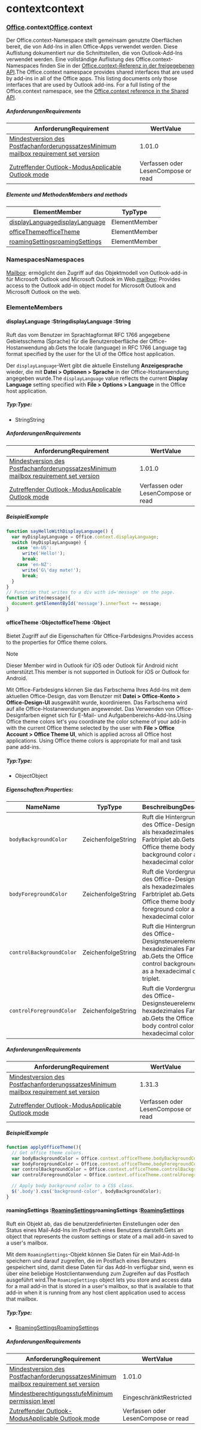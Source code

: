 
# <a name="context"></a><span data-ttu-id="028ba-101">context</span><span class="sxs-lookup"><span data-stu-id="028ba-101">context</span></span>

### <a name="officeofficemdcontext"></a><span data-ttu-id="028ba-102">[Office](Office.md).context</span><span class="sxs-lookup"><span data-stu-id="028ba-102">[Office](Office.md).context</span></span>

<span data-ttu-id="028ba-p101">Der Office.context-Namespace stellt gemeinsam genutzte Oberflächen bereit, die von Add-Ins in allen Office-Apps verwendet werden. Diese Auflistung dokumentiert nur die Schnittstellen, die von Outlook-Add-Ins verwendet werden. Eine vollständige Auflistung des Office.context-Namespaces finden Sie in der [Office.context-Referenz in der freigegebenen API](/javascript/api/office/office.context).</span><span class="sxs-lookup"><span data-stu-id="028ba-p101">The Office.context namespace provides shared interfaces that are used by add-ins in all of the Office apps. This listing documents only those interfaces that are used by Outlook add-ins. For a full listing of the Office.context namespace, see the [Office.context reference in the Shared API](/javascript/api/office/office.context).</span></span>

##### <a name="requirements"></a><span data-ttu-id="028ba-105">Anforderungen</span><span class="sxs-lookup"><span data-stu-id="028ba-105">Requirements</span></span>

|<span data-ttu-id="028ba-106">Anforderung</span><span class="sxs-lookup"><span data-stu-id="028ba-106">Requirement</span></span>| <span data-ttu-id="028ba-107">Wert</span><span class="sxs-lookup"><span data-stu-id="028ba-107">Value</span></span>|
|---|---|
|[<span data-ttu-id="028ba-108">Mindestversion des Postfachanforderungssatzes</span><span class="sxs-lookup"><span data-stu-id="028ba-108">Minimum mailbox requirement set version</span></span>](/javascript/office/requirement-sets/outlook-api-requirement-sets)| <span data-ttu-id="028ba-109">1.0</span><span class="sxs-lookup"><span data-stu-id="028ba-109">1.0</span></span>|
|[<span data-ttu-id="028ba-110">Zutreffender Outlook-Modus</span><span class="sxs-lookup"><span data-stu-id="028ba-110">Applicable Outlook mode</span></span>](https://docs.microsoft.com/outlook/add-ins/#extension-points)| <span data-ttu-id="028ba-111">Verfassen oder Lesen</span><span class="sxs-lookup"><span data-stu-id="028ba-111">Compose or read</span></span>|

##### <a name="members-and-methods"></a><span data-ttu-id="028ba-112">Elemente und Methoden</span><span class="sxs-lookup"><span data-stu-id="028ba-112">Members and methods</span></span>

| <span data-ttu-id="028ba-113">Element</span><span class="sxs-lookup"><span data-stu-id="028ba-113">Member</span></span> | <span data-ttu-id="028ba-114">Typ</span><span class="sxs-lookup"><span data-stu-id="028ba-114">Type</span></span> |
|--------|------|
| [<span data-ttu-id="028ba-115">displayLanguage</span><span class="sxs-lookup"><span data-stu-id="028ba-115">displayLanguage</span></span>](#displaylanguage-string) | <span data-ttu-id="028ba-116">Element</span><span class="sxs-lookup"><span data-stu-id="028ba-116">Member</span></span> |
| [<span data-ttu-id="028ba-117">officeTheme</span><span class="sxs-lookup"><span data-stu-id="028ba-117">officeTheme</span></span>](#officetheme-object) | <span data-ttu-id="028ba-118">Element</span><span class="sxs-lookup"><span data-stu-id="028ba-118">Member</span></span> |
| [<span data-ttu-id="028ba-119">roamingSettings</span><span class="sxs-lookup"><span data-stu-id="028ba-119">roamingSettings</span></span>](#roamingsettings-roamingsettingsjavascriptapioutlookofficeroamingsettings) | <span data-ttu-id="028ba-120">Element</span><span class="sxs-lookup"><span data-stu-id="028ba-120">Member</span></span> |

### <a name="namespaces"></a><span data-ttu-id="028ba-121">Namespaces</span><span class="sxs-lookup"><span data-stu-id="028ba-121">Namespaces</span></span>

<span data-ttu-id="028ba-122">[Mailbox](office.context.mailbox.md): ermöglicht den Zugriff auf das Objektmodell von Outlook-add-in für Microsoft Outlook und Microsoft Outlook im Web.</span><span class="sxs-lookup"><span data-stu-id="028ba-122">[mailbox](office.context.mailbox.md): Provides access to the Outlook add-in object model for Microsoft Outlook and Microsoft Outlook on the web.</span></span>

### <a name="members"></a><span data-ttu-id="028ba-123">Elemente</span><span class="sxs-lookup"><span data-stu-id="028ba-123">Members</span></span>

####  <a name="displaylanguage-string"></a><span data-ttu-id="028ba-124">displayLanguage :String</span><span class="sxs-lookup"><span data-stu-id="028ba-124">displayLanguage :String</span></span>

<span data-ttu-id="028ba-125">Ruft das vom Benutzer im Sprachtagformat RFC 1766 angegebene Gebietsschema (Sprache) für die Benutzeroberfläche der Office-Hostanwendung ab.</span><span class="sxs-lookup"><span data-stu-id="028ba-125">Gets the locale (language) in RFC 1766 Language tag format specified by the user for the UI of the Office host application.</span></span>

<span data-ttu-id="028ba-126">Der `displayLanguage`-Wert gibt die aktuelle Einstellung **Anzeigesprache** wieder, die mit **Datei > Optionen > Sprache** in der Office-Hostanwendung angegeben wurde.</span><span class="sxs-lookup"><span data-stu-id="028ba-126">The `displayLanguage` value reflects the current **Display Language** setting specified with **File > Options > Language** in the Office host application.</span></span>

##### <a name="type"></a><span data-ttu-id="028ba-127">Typ:</span><span class="sxs-lookup"><span data-stu-id="028ba-127">Type:</span></span>

*   <span data-ttu-id="028ba-128">String</span><span class="sxs-lookup"><span data-stu-id="028ba-128">String</span></span>

##### <a name="requirements"></a><span data-ttu-id="028ba-129">Anforderungen</span><span class="sxs-lookup"><span data-stu-id="028ba-129">Requirements</span></span>

|<span data-ttu-id="028ba-130">Anforderung</span><span class="sxs-lookup"><span data-stu-id="028ba-130">Requirement</span></span>| <span data-ttu-id="028ba-131">Wert</span><span class="sxs-lookup"><span data-stu-id="028ba-131">Value</span></span>|
|---|---|
|[<span data-ttu-id="028ba-132">Mindestversion des Postfachanforderungssatzes</span><span class="sxs-lookup"><span data-stu-id="028ba-132">Minimum mailbox requirement set version</span></span>](/javascript/office/requirement-sets/outlook-api-requirement-sets)| <span data-ttu-id="028ba-133">1.0</span><span class="sxs-lookup"><span data-stu-id="028ba-133">1.0</span></span>|
|[<span data-ttu-id="028ba-134">Zutreffender Outlook-Modus</span><span class="sxs-lookup"><span data-stu-id="028ba-134">Applicable Outlook mode</span></span>](https://docs.microsoft.com/outlook/add-ins/#extension-points)| <span data-ttu-id="028ba-135">Verfassen oder Lesen</span><span class="sxs-lookup"><span data-stu-id="028ba-135">Compose or read</span></span>|

##### <a name="example"></a><span data-ttu-id="028ba-136">Beispiel</span><span class="sxs-lookup"><span data-stu-id="028ba-136">Example</span></span>

```js
function sayHelloWithDisplayLanguage() {
  var myDisplayLanguage = Office.context.displayLanguage;
  switch (myDisplayLanguage) {
    case 'en-US':
      write('Hello!');
      break;
    case 'en-NZ':
      write('G\'day mate!');
      break;
  }
}
// Function that writes to a div with id='message' on the page.
function write(message){
  document.getElementById('message').innerText += message;
}
```

####  <a name="officetheme-object"></a><span data-ttu-id="028ba-137">officeTheme :Object</span><span class="sxs-lookup"><span data-stu-id="028ba-137">officeTheme :Object</span></span>

<span data-ttu-id="028ba-138">Bietet Zugriff auf die Eigenschaften für Office-Farbdesigns.</span><span class="sxs-lookup"><span data-stu-id="028ba-138">Provides access to the properties for Office theme colors.</span></span>

> [!NOTE]
> <span data-ttu-id="028ba-139">Dieser Member wird in Outlook für iOS oder Outlook für Android nicht unterstützt.</span><span class="sxs-lookup"><span data-stu-id="028ba-139">This member is not supported in Outlook for iOS or Outlook for Android.</span></span>

<span data-ttu-id="028ba-p102">Mit Office-Farbdesigns können Sie das Farbschema Ihres Add-Ins mit dem aktuellen Office-Design, das vom Benutzer mit **Datei > Office-Konto > Office-Design-UI** ausgewählt wurde, koordinieren. Das Farbschema wird auf alle Office-Hostanwendungen angewendet. Das Verwenden von Office-Designfarben eignet sich für E-Mail- und Aufgabenbereichs-Add-Ins.</span><span class="sxs-lookup"><span data-stu-id="028ba-p102">Using Office theme colors let's you coordinate the color scheme of your add-in with the current Office theme selected by the user with **File > Office Account > Office Theme UI**, which is applied across all Office host applications. Using Office theme colors is appropriate for mail and task pane add-ins.</span></span>

##### <a name="type"></a><span data-ttu-id="028ba-142">Typ:</span><span class="sxs-lookup"><span data-stu-id="028ba-142">Type:</span></span>

*   <span data-ttu-id="028ba-143">Object</span><span class="sxs-lookup"><span data-stu-id="028ba-143">Object</span></span>

##### <a name="properties"></a><span data-ttu-id="028ba-144">Eigenschaften:</span><span class="sxs-lookup"><span data-stu-id="028ba-144">Properties:</span></span>

|<span data-ttu-id="028ba-145">Name</span><span class="sxs-lookup"><span data-stu-id="028ba-145">Name</span></span>| <span data-ttu-id="028ba-146">Typ</span><span class="sxs-lookup"><span data-stu-id="028ba-146">Type</span></span>| <span data-ttu-id="028ba-147">Beschreibung</span><span class="sxs-lookup"><span data-stu-id="028ba-147">Description</span></span>|
|---|---|---|
|`bodyBackgroundColor`| <span data-ttu-id="028ba-148">Zeichenfolge</span><span class="sxs-lookup"><span data-stu-id="028ba-148">String</span></span>|<span data-ttu-id="028ba-149">Ruft die Hintergrundfarbe des Office-Designkörpers als hexadezimales Farbtriplet ab.</span><span class="sxs-lookup"><span data-stu-id="028ba-149">Gets the Office theme body background color as a hexadecimal color triplet.</span></span>|
|`bodyForegroundColor`| <span data-ttu-id="028ba-150">Zeichenfolge</span><span class="sxs-lookup"><span data-stu-id="028ba-150">String</span></span>|<span data-ttu-id="028ba-151">Ruft die Vordergrundfarbe des Office-Designkörpers als hexadezimales Farbtriplet ab.</span><span class="sxs-lookup"><span data-stu-id="028ba-151">Gets the Office theme body foreground color as a hexadecimal color triplet.</span></span>|
|`controlBackgroundColor`| <span data-ttu-id="028ba-152">Zeichenfolge</span><span class="sxs-lookup"><span data-stu-id="028ba-152">String</span></span>|<span data-ttu-id="028ba-153">Ruft die Hintergrundfarbe des Office-Designsteuerelements als hexadezimales Farbtriplet ab.</span><span class="sxs-lookup"><span data-stu-id="028ba-153">Gets the Office theme control background color as a hexadecimal color triplet.</span></span>|
|`controlForegroundColor`| <span data-ttu-id="028ba-154">Zeichenfolge</span><span class="sxs-lookup"><span data-stu-id="028ba-154">String</span></span>|<span data-ttu-id="028ba-155">Ruft die Vordergrundfarbe des Office-Designsteuerelements als hexadezimales Farbtriplet ab.</span><span class="sxs-lookup"><span data-stu-id="028ba-155">Gets the Office theme body control color as a hexadecimal color triplet.</span></span>|

##### <a name="requirements"></a><span data-ttu-id="028ba-156">Anforderungen</span><span class="sxs-lookup"><span data-stu-id="028ba-156">Requirements</span></span>

|<span data-ttu-id="028ba-157">Anforderung</span><span class="sxs-lookup"><span data-stu-id="028ba-157">Requirement</span></span>| <span data-ttu-id="028ba-158">Wert</span><span class="sxs-lookup"><span data-stu-id="028ba-158">Value</span></span>|
|---|---|
|[<span data-ttu-id="028ba-159">Mindestversion des Postfachanforderungssatzes</span><span class="sxs-lookup"><span data-stu-id="028ba-159">Minimum mailbox requirement set version</span></span>](/javascript/office/requirement-sets/outlook-api-requirement-sets)| <span data-ttu-id="028ba-160">1.3</span><span class="sxs-lookup"><span data-stu-id="028ba-160">1.3</span></span>|
|[<span data-ttu-id="028ba-161">Zutreffender Outlook-Modus</span><span class="sxs-lookup"><span data-stu-id="028ba-161">Applicable Outlook mode</span></span>](https://docs.microsoft.com/outlook/add-ins/#extension-points)| <span data-ttu-id="028ba-162">Verfassen oder Lesen</span><span class="sxs-lookup"><span data-stu-id="028ba-162">Compose or read</span></span>|

##### <a name="example"></a><span data-ttu-id="028ba-163">Beispiel</span><span class="sxs-lookup"><span data-stu-id="028ba-163">Example</span></span>

```js
function applyOfficeTheme(){
  // Get office theme colors.
  var bodyBackgroundColor = Office.context.officeTheme.bodyBackgroundColor;
  var bodyForegroundColor = Office.context.officeTheme.bodyForegroundColor;
  var controlBackgroundColor = Office.context.officeTheme.controlBackgroundColor
  var controlForegroundColor = Office.context.officeTheme.controlForegroundColor;

  // Apply body background color to a CSS class.
  $('.body').css('background-color', bodyBackgroundColor);
}
```

####  <a name="roamingsettings-roamingsettingsjavascriptapioutlookofficeroamingsettings"></a><span data-ttu-id="028ba-164">roamingSettings :[RoamingSettings](/javascript/api/outlook/office.RoamingSettings)</span><span class="sxs-lookup"><span data-stu-id="028ba-164">roamingSettings :[RoamingSettings](/javascript/api/outlook/office.RoamingSettings)</span></span>

<span data-ttu-id="028ba-165">Ruft ein Objekt ab, das die benutzerdefinierten Einstellungen oder den Status eines Mail-Add-Ins im Postfach eines Benutzers darstellt.</span><span class="sxs-lookup"><span data-stu-id="028ba-165">Gets an object that represents the custom settings or state of a mail add-in saved to a user's mailbox.</span></span>

<span data-ttu-id="028ba-166">Mit dem `RoamingSettings`-Objekt können Sie Daten für ein Mail-Add-In speichern und darauf zugreifen, die im Postfach eines Benutzers gespeichert sind, damit diese Daten für das Add-In verfügbar sind, wenn es über eine beliebige Hostclientanwendung zum Zugreifen auf das Postfach ausgeführt wird.</span><span class="sxs-lookup"><span data-stu-id="028ba-166">The `RoamingSettings` object lets you store and access data for a mail add-in that is stored in a user's mailbox, so that is available to that add-in when it is running from any host client application used to access that mailbox.</span></span>

##### <a name="type"></a><span data-ttu-id="028ba-167">Typ:</span><span class="sxs-lookup"><span data-stu-id="028ba-167">Type:</span></span>

*   [<span data-ttu-id="028ba-168">RoamingSettings</span><span class="sxs-lookup"><span data-stu-id="028ba-168">RoamingSettings</span></span>](/javascript/api/outlook/office.RoamingSettings)

##### <a name="requirements"></a><span data-ttu-id="028ba-169">Anforderungen</span><span class="sxs-lookup"><span data-stu-id="028ba-169">Requirements</span></span>

|<span data-ttu-id="028ba-170">Anforderung</span><span class="sxs-lookup"><span data-stu-id="028ba-170">Requirement</span></span>| <span data-ttu-id="028ba-171">Wert</span><span class="sxs-lookup"><span data-stu-id="028ba-171">Value</span></span>|
|---|---|
|[<span data-ttu-id="028ba-172">Mindestversion des Postfachanforderungssatzes</span><span class="sxs-lookup"><span data-stu-id="028ba-172">Minimum mailbox requirement set version</span></span>](/javascript/office/requirement-sets/outlook-api-requirement-sets)| <span data-ttu-id="028ba-173">1.0</span><span class="sxs-lookup"><span data-stu-id="028ba-173">1.0</span></span>|
|[<span data-ttu-id="028ba-174">Mindestberechtigungsstufe</span><span class="sxs-lookup"><span data-stu-id="028ba-174">Minimum permission level</span></span>](https://docs.microsoft.com/outlook/add-ins/understanding-outlook-add-in-permissions)| <span data-ttu-id="028ba-175">Eingeschränkt</span><span class="sxs-lookup"><span data-stu-id="028ba-175">Restricted</span></span>|
|[<span data-ttu-id="028ba-176">Zutreffender Outlook-Modus</span><span class="sxs-lookup"><span data-stu-id="028ba-176">Applicable Outlook mode</span></span>](https://docs.microsoft.com/outlook/add-ins/#extension-points)| <span data-ttu-id="028ba-177">Verfassen oder Lesen</span><span class="sxs-lookup"><span data-stu-id="028ba-177">Compose or read</span></span>|